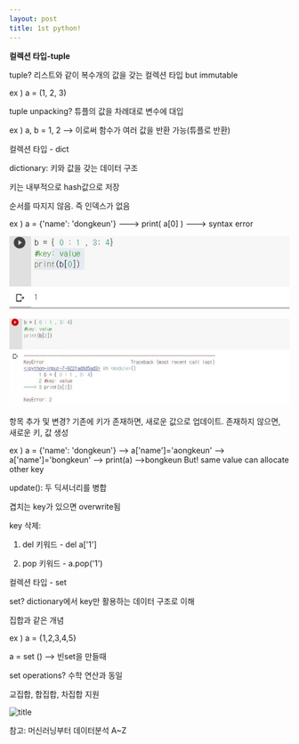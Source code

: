 ```yaml
---
layout: post
title: 1st python!
---
```


**컬렉션 타입-tuple**

tuple? 리스트와 같이 복수개의 값을 갖는 컬렉션 타입 but immutable

ex ) a = (1, 2, 3)

tuple unpacking? 튜플의 값을 차례대로 변수에 대입

ex ) a, b = 1, 2 --> 이로써 함수가 여러 값을 반환 가능(튜플로 반환)


컬렉션 타입 - dict


dictionary: 키와 값을 갖는 데이터 구조

키는 내부적으로 hash값으로 저장

순서를 따지지 않음. 즉 인덱스가 없음

ex ) a = {'name': 'dongkeun'} ---> print( a[0] ) ---> syntax error

![title](/img/4-1.jpg)


![title](/img/4-2.jpg)


항목 추가 및 변경? 기존에 키가 존재하면, 새로운 값으로 업데이트. 존재하지 않으면, 새로운 키, 값 생성

ex ) a = {'name': 'dongkeun'} --> a['name']='aongkeun' --> a['name']='bongkeun' --> print(a) -->bongkeun But! same value can allocate other key


update(): 두 딕셔너리를 병합

겹치는 key가 있으면 overwrite됨

key 삭제:

1) del 키워드 - del a['1']

2) pop 키워드 - a.pop('1')


컬렉션 타입 - set


set? dictionary에서 key만 활용하는 데이터 구조로 이해

집합과 같은 개념

ex ) a = {1,2,3,4,5}

a = set () --> 빈set을 만들때

set operations? 수학 연산과 동일

교집합, 합집합, 차집합 지원


![title](/img/4-3.jpg)


참고: 머신러닝부터 데이터분석 A~Z

